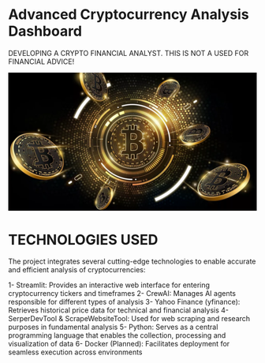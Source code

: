 # Advanced Cryptocurrency Analysis Dashboard

DEVELOPING A CRYPTO FINANCIAL ANALYST. THIS IS NOT A USED FOR FINANCIAL ADVICE!

![Bitcoin](images/bitcoin.png)

# TECHNOLOGIES USED

The project integrates several cutting-edge technologies to enable accurate and efficient analysis of cryptocurrencies:

1- Streamlit: Provides an interactive web interface for entering cryptocurrency tickers and timeframes
2- CrewAI: Manages AI agents responsible for different types of analysis
3- Yahoo Finance (yfinance): Retrieves historical price data for technical and financial analysis
4- SerperDevTool & ScrapeWebsiteTool: Used for web scraping and research purposes in fundamental analysis
5- Python: Serves as a central programming language that enables the collection, processing and visualization of data
6- Docker (Planned): Facilitates deployment for seamless execution across environments
